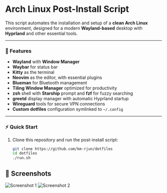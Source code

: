 # Arch Linux Post-Install Script

This script automates the installation and setup of a **clean Arch Linux** environment, designed for a modern **Wayland-based** desktop with **Hyprland** and other essential tools.

---

### 🔧 Features
- **Wayland** with **Window Manager**
- **Waybar** for status bar
- **Kitty** as the terminal
- **Neovim** as the editor, with essential plugins
- **Blueman** for Bluetooth management
- **Tiling Window Manager** optimized for productivity
- **zsh** shell with **Starship** prompt and **fzf** for fuzzy searching
- **greetd** display manager with automatic Hyprland startup
- **Wireguard** tools for secure VPN connections
- **Custom dotfiles** configuration symlinked to `~/.config`

---

### ⚡ Quick Start
1. Clone this repository and run the post-install script:
   ```bash
   git clone https://github.com/km-rjun/dotfiles
   cd dotfiles
   ./run.sh

## 📸 Screenshots

![Screenshot 1](screenshots/1.png)
![Screenshot 2](screenshots/2.png)

